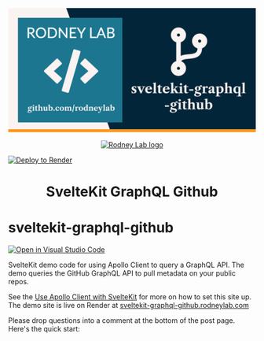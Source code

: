 <img src="./images/rodneylab-github-sveltekit-graphql-github.png" alt="Rodney Lab sveltekit-graphql-github Github banner">

<p align="center">
  <a aria-label="Open Rodney Lab site" href="https://rodneylab.com" rel="nofollow noopener noreferrer">
    <img alt="Rodney Lab logo" src="https://rodneylab.com/assets/icon.png" width="60" />
  </a>
</p>

[![Deploy to Render](https://render.com/images/deploy-to-render-button.svg)](https://render.com/deploy)

<h1 align="center">
  SvelteKit GraphQL Github
</h1>

# sveltekit-graphql-github

[![Open in Visual Studio Code](https://open.vscode.dev/badges/open-in-vscode.svg)](https://open.vscode.dev/rodneylab/sveltekit-graphql-github)

SvelteKit demo code for using Apollo Client to query a GraphQL API. The demo queries the GitHub GraphQL API to pull metadata on your public repos.

See the [Use Apollo Client with SvelteKit](https://rodneylab.com/use-apollo-client-sveltekit/) for more on how to set this site up. The demo site is live on Render at [sveltekit-graphql-github.rodneylab.com](https://sveltekit-graphql-github.rodneylab.com/)

Please drop questions into a comment at the bottom of the post page. Here's the quick start:
